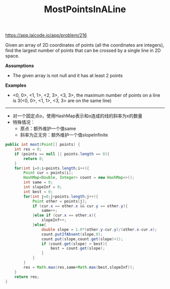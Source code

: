 ﻿---
layout: default
title: MostPointsInALine
narrow: true
---
https://app.laicode.io/app/problem/216

Given an array of 2D coordinates of points (all the coordinates are integers), find the largest number of points that can be crossed by a single line in 2D space.

**Assumptions**

- The given array is not null and it has at least 2 points

**Examples**

- <0, 0>, <1, 1>, <2, 3>, <3, 3>, the maximum number of points on a line is 3(<0, 0>, <1, 1>, <3, 3> are on the same line)
***
- 对一个固定点o，使用HashMap表示和o连成的线的斜率为x的数量
- 特殊情况：
	- 原点：额外维护一个值same
	- 斜率为正无穷：额外维护一个值slopeInfinite

```java
public int most(Point[] points) {  
    int res = 0;  
    if (points == null || points.length == 0){  
        return 0;  
    }  
    for(int i=0;i<points.length;i++){  
        Point cur = points[i];  
        HashMap<Double, Integer> count = new HashMap<>();  
        int same = 0;  
        int slopeInf = 0;  
        int best = 0;  
        for(int j=0;j<points.length;j++){  
            Point other = points[j];  
            if (cur.x == other.x && cur.y == other.y){  
                same++;  
            }else if (cur.x == other.x){  
                slopeInf++;  
            }else{  
                double slope = 1.0*(other.y-cur.y)/(other.x-cur.x);  
                count.putIfAbsent(slope,0);  
                count.put(slope,count.get(slope)+1);  
                if (count.get(slope) > best){  
                    best = count.get(slope);  
                }  
            }  
        }  
        res = Math.max(res,same+Math.max(best,slopeInf));  
    }  
    return res;  
}
```